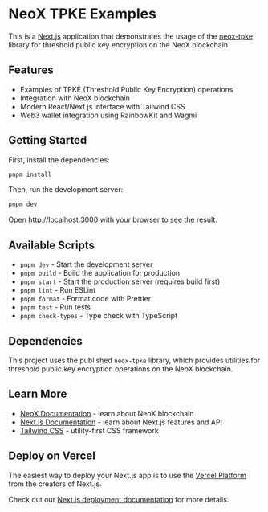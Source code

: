 # NeoX TPKE Examples

This is a [Next.js](https://nextjs.org/) application that demonstrates the usage of the [neox-tpke](https://www.npmjs.com/package/neox-tpke) library for threshold public key encryption on the NeoX blockchain.

## Features

- Examples of TPKE (Threshold Public Key Encryption) operations
- Integration with NeoX blockchain
- Modern React/Next.js interface with Tailwind CSS
- Web3 wallet integration using RainbowKit and Wagmi

## Getting Started

First, install the dependencies:

```bash
pnpm install
```

Then, run the development server:

```bash
pnpm dev
```

Open [http://localhost:3000](http://localhost:3000) with your browser to see the result.

## Available Scripts

- `pnpm dev` - Start the development server
- `pnpm build` - Build the application for production
- `pnpm start` - Start the production server (requires build first)
- `pnpm lint` - Run ESLint
- `pnpm format` - Format code with Prettier
- `pnpm test` - Run tests
- `pnpm check-types` - Type check with TypeScript

## Dependencies

This project uses the published `neox-tpke` library, which provides utilities for threshold public key encryption operations on the NeoX blockchain.

## Learn More

- [NeoX Documentation](https://xdocs.ngd.network/) - learn about NeoX blockchain
- [Next.js Documentation](https://nextjs.org/docs) - learn about Next.js features and API
- [Tailwind CSS](https://tailwindcss.com/docs) - utility-first CSS framework

## Deploy on Vercel

The easiest way to deploy your Next.js app is to use the [Vercel Platform](https://vercel.com/new?utm_medium=default-template&filter=next.js&utm_source=create-next-app&utm_campaign=create-next-app-readme) from the creators of Next.js.

Check out our [Next.js deployment documentation](https://nextjs.org/docs/deployment) for more details.
